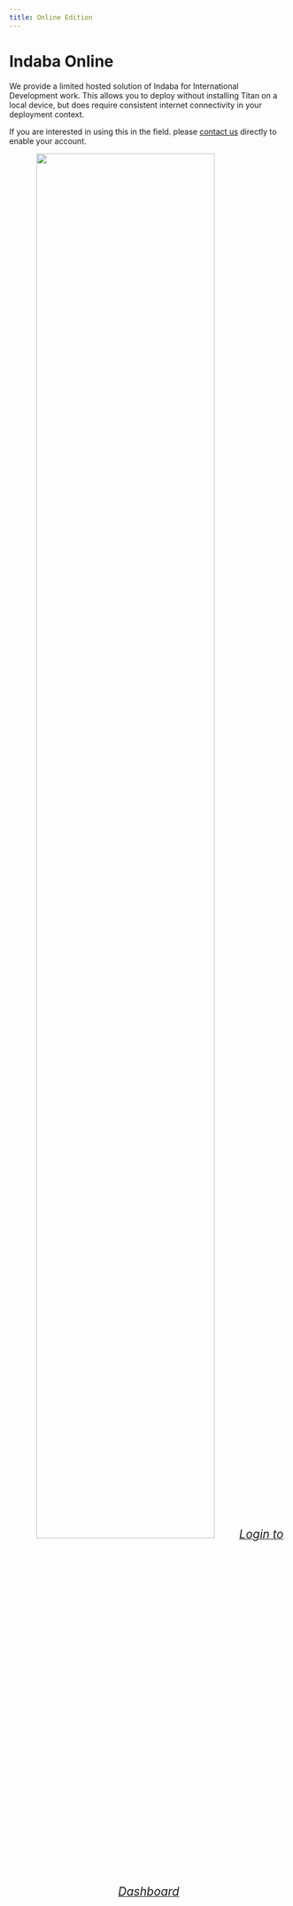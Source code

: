 ```yaml
---
title: Online Edition
---
```


<ReadTime />

# Indaba Online

<Leader>

We provide a limited hosted solution of Indaba for International Development work. This allows you to deploy without installing Titan on a local device, but does require consistent internet connectivity in your deployment context.

If you are interested in using this in the field. please [contact us](mailto:info@indaba.dev) directly to enable your account.

</Leader>

<div style="text-align:center">

<img src="/imgs/online.svg" style="width:80%;" />

<a href="https://app.indaba.dev">
    <el-button type="danger" style="font-size:150%;margin-top:2em;" plain>
        <i class="el-icon-download"/>
        Login to Dashboard
    </el-button>
</a>
</div>